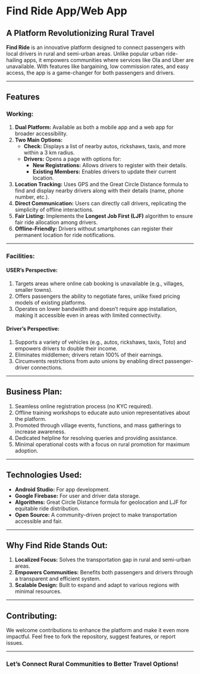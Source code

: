 # Find Ride App/Web App

## A Platform Revolutionizing Rural Travel
**Find Ride** is an innovative platform designed to connect passengers with local drivers in rural and semi-urban areas. Unlike popular urban ride-hailing apps, it empowers communities where services like Ola and Uber are unavailable. With features like bargaining, low commission rates, and easy access, the app is a game-changer for both passengers and drivers.

---

## Features

### Working:
1. **Dual Platform:** Available as both a mobile app and a web app for broader accessibility.
2. **Two Main Options:**
   - **Check:** Displays a list of nearby autos, rickshaws, taxis, and more within a 3 km radius.
   - **Drivers:** Opens a page with options for:
     - **New Registrations:** Allows drivers to register with their details.
     - **Existing Members:** Enables drivers to update their current location.
3. **Location Tracking:** Uses GPS and the Great Circle Distance formula to find and display nearby drivers along with their details (name, phone number, etc.).
4. **Direct Communication:** Users can directly call drivers, replicating the simplicity of offline interactions.
5. **Fair Listing:** Implements the **Longest Job First (LJF)** algorithm to ensure fair ride allocation among drivers.
6. **Offline-Friendly:** Drivers without smartphones can register their permanent location for ride notifications.

---

### Facilities:
#### USER’s Perspective:
1. Targets areas where online cab booking is unavailable (e.g., villages, smaller towns).
2. Offers passengers the ability to negotiate fares, unlike fixed pricing models of existing platforms.
3. Operates on lower bandwidth and doesn’t require app installation, making it accessible even in areas with limited connectivity.

#### Driver’s Perspective:
1. Supports a variety of vehicles (e.g., autos, rickshaws, taxis, Toto) and empowers drivers to double their income.
2. Eliminates middlemen; drivers retain 100% of their earnings.
3. Circumvents restrictions from auto unions by enabling direct passenger-driver connections.

---

## Business Plan:
1. Seamless online registration process (no KYC required).
2. Offline training workshops to educate auto union representatives about the platform.
3. Promoted through village events, functions, and mass gatherings to increase awareness.
4. Dedicated helpline for resolving queries and providing assistance.
5. Minimal operational costs with a focus on rural promotion for maximum adoption.

---

## Technologies Used:
- **Android Studio:** For app development.
- **Google Firebase:** For user and driver data storage.
- **Algorithms:** Great Circle Distance formula for geolocation and LJF for equitable ride distribution.
- **Open Source:** A community-driven project to make transportation accessible and fair.

---

## Why Find Ride Stands Out:
1. **Localized Focus:** Solves the transportation gap in rural and semi-urban areas.
2. **Empowers Communities:** Benefits both passengers and drivers through a transparent and efficient system.
3. **Scalable Design:** Built to expand and adapt to various regions with minimal resources.

---

## Contributing:
We welcome contributions to enhance the platform and make it even more impactful. Feel free to fork the repository, suggest features, or report issues.

---

### Let’s Connect Rural Communities to Better Travel Options!
